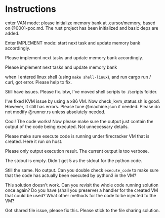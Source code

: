 # Instructions

enter VAN mode: please initialize memory bank at .cursor/memory, based on @0001-poc.md. The rust project has been initialized and basic deps are added.

Enter IMPLEMENT mode: start next task and update memory bank accordingly.

Please implement next tasks and update memory bank accordingly.

Please implement next tasks and update memory bank

when I entered linux shell (using `make shell-linux`), and run cargo run / curl, got error. Please help to fix.

Still have issues. Please fix. btw, I've moved shell scripts to ./scripts folder.

I've fixed KVM issue by using a x86 VM. Now check_kvm_status.sh is good. However, it still has errors. Please tune @machine.json if needed. Please do not modify @runner.rs unless absolutely needed.

Cool! The code works! Now please make sure the output just contain the output of the code being executed. Not unnecessary details.

Please make sure execute code is running under firecracker VM that is created. Here it run on host.

Please only output execution result. The current output is too verbose.

The stdout is empty. Didn't get 5 as the stdout for the python code.

Still the same. No output. Can you double check `execute_code` to make sure that the code has actually been executed by python3 in the VM?

This solution doesn't work. Can you revisit the whole code running solution once again? Do you have (shall you preserve) a handler for the created VM that could be used? What other methods for the code to be injected to the VM?

Got shared file issue, please fix this. Please stick to the file sharing solution.
